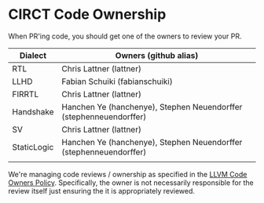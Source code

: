 
# CIRCT Code Ownership

When PR'ing code, you should get one of the owners to review your PR.

| Dialect | Owners (github alias) |
| --- | --- |
| RTL | Chris Lattner (lattner) |
| LLHD | Fabian Schuiki (fabianschuiki) |
| FIRRTL | Chris Lattner (lattner) |
| Handshake | Hanchen Ye (hanchenye), Stephen Neuendorffer (stephenneuendorffer) |
| SV | Chris Lattner (lattner) |
| StaticLogic | Hanchen Ye (hanchenye), Stephen Neuendorffer (stephenneuendorffer)  |
| | |

We're managing code reviews / ownership as specified in the [LLVM Code Owners
Policy](https://llvm.org/docs/DeveloperPolicy.html#code-owners).
Specifically, the owner is not necessarily responsible for the review itself
just ensuring the it is appropriately reviewed.
